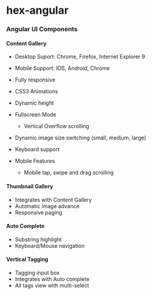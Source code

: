  hex-angular
===========

### Angular UI Components

#### Content Gallery
  - Desktop Suport: Chrome, Firefox, Internet Explorer 9
  - Mobile Support: IOS, Android, Chrome

  - Fully responsive
  - CSS3 Animations
  - Dynamic height

  - Fullscreen Mode
     - Vertical Overflow scrolling

  - Dynamic image size switching (small, medium, large)
  - Keyboard support

  - Mobile Features
     - Mobile tap, swipe and drag scrolling

#### Thumbnail Gallery
   - Integrates with Content Gallery
   - Automatic image advance
   - Responsive paging

#### Auto Complete
  - Substring highlight
  - Keyboard/Mouse navigation

#### Vertical Tagging
  - Tagging input box
  - Integrates with Auto complete
  - All tags view with multi-select

